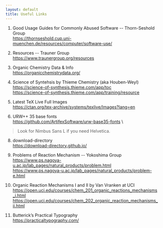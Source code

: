 ```yaml
---
layout: default
title: Useful Links
---
```


1. Good Usage Guides for Commonly Abused Software -- Thorn-Seshold Group \
https://thornseshold.cup.uni-muenchen.de/resources/computer/software-use/

3. Resources -- Trauner Group \
https://www.traunergroup.org/resources

5. Organic Chemistry Data & Info \
https://organicchemistrydata.org/

6. Science of Syntehsis by Thieme Chemistry (aka Houben-Weyl) \
https://science-of-synthesis.thieme.com/app/toc \
https://science-of-synthesis.thieme.com/app/training/resource

7.  Latest TeX Live Full Images \
https://ctan.org/tex-archive/systems/texlive/Images?lang=en

9. URW++ 35 base fonts \
https://github.com/ArtifexSoftware/urw-base35-fonts \
> Look for Nimbus Sans L if you need Helvetica.

8. download-directory \
https://download-directory.github.io/

9. Problems of Reaction Mechanism -- Yokoshima Group\
https://www.ps.nagoya-u.ac.jp/lab_pages/natural_products/problem.html \
https://www.ps.nagoya-u.ac.jp/lab_pages/natural_products/problem-e.html

10. Organic Reaction Mechanisms I and II by Van Vranken at UCI \
https://open.uci.edu/courses/chem_201_organic_reactions_mechanisms_i.html \
https://open.uci.edu/courses/chem_202_organic_reaction_mechanisms_ii.html

11. Butterick’s Practical Typography \
https://practicaltypography.com/
